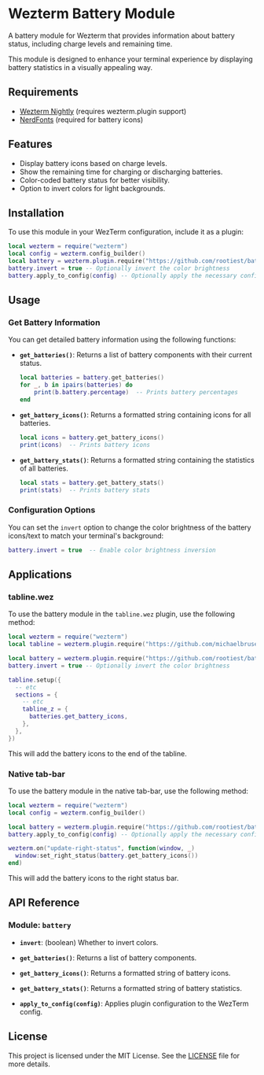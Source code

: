 # Wezterm Battery Module

A battery module for Wezterm that provides information about battery status,
including charge levels and remaining time.

This module is designed to enhance your terminal experience by
displaying battery statistics in a visually appealing way.

## Requirements

- [Wezterm Nightly](https://wezfurlong.org/wezterm/) (requires wezterm.plugin support)
- [NerdFonts](https://github.com/ryanoasis/nerd-fonts) (required for battery icons)

## Features

- Display battery icons based on charge levels.
- Show the remaining time for charging or discharging batteries.
- Color-coded battery status for better visibility.
- Option to invert colors for light backgrounds.

## Installation

To use this module in your WezTerm configuration, include it as a plugin:

```lua
local wezterm = require("wezterm")
local config = wezterm.config_builder()
local battery = wezterm.plugin.require("https://github.com/rootiest/battery.wez")
battery.invert = true -- Optionally invert the color brightness
battery.apply_to_config(config) -- Optionally apply the necessary config settings
```

## Usage

### Get Battery Information

You can get detailed battery information using the following functions:

- **`get_batteries()`**:
Returns a list of battery components with their current status.
  
  ```lua
  local batteries = battery.get_batteries()
  for _, b in ipairs(batteries) do
      print(b.battery.percentage)  -- Prints battery percentages
  end
  ```

- **`get_battery_icons()`**:
Returns a formatted string containing icons for all batteries.

  ```lua
  local icons = battery.get_battery_icons()
  print(icons)  -- Prints battery icons
  ```

- **`get_battery_stats()`**:
Returns a formatted string containing the statistics of all batteries.

  ```lua
  local stats = battery.get_battery_stats()
  print(stats)  -- Prints battery stats
  ```

### Configuration Options

You can set the `invert` option to change the color brightness
of the battery icons/text to match your terminal's background:

```lua
battery.invert = true  -- Enable color brightness inversion
```

## Applications

### tabline.wez

To use the battery module in the `tabline.wez` plugin, use the following method:

```lua
local wezterm = require("wezterm")
local tabline = wezterm.plugin.require("https://github.com/michaelbrusegard/tabline.wez")

local battery = wezterm.plugin.require("https://github.com/rootiest/battery.wez")
battery.invert = true -- Optionally invert the color brightness

tabline.setup({
  -- etc
  sections = {
    -- etc
    tabline_z = {
      batteries.get_battery_icons,
    },
  },
})
```

This will add the battery icons to the end of the tabline.

### Native tab-bar

To use the battery module in the native tab-bar, use the following method:

```lua
local wezterm = require("wezterm")
local config = wezterm.config_builder()

local battery = wezterm.plugin.require("https://github.com/rootiest/battery.wez")
battery.apply_to_config(config) -- Optionally apply the necessary config settings

wezterm.on("update-right-status", function(window, _)
  window:set_right_status(battery.get_battery_icons())
end)
```

This will add the battery icons to the right status bar.

## API Reference

### Module: `battery`

- **`invert`**: (boolean) Whether to invert colors.

- **`get_batteries()`**: Returns a list of battery components.
  
- **`get_battery_icons()`**: Returns a formatted string of battery icons.
  
- **`get_battery_stats()`**: Returns a formatted string of battery statistics.
  
- **`apply_to_config(config)`**: Applies plugin configuration to the WezTerm config.

## License

This project is licensed under the MIT License.
See the [LICENSE](LICENSE) file for more details.

